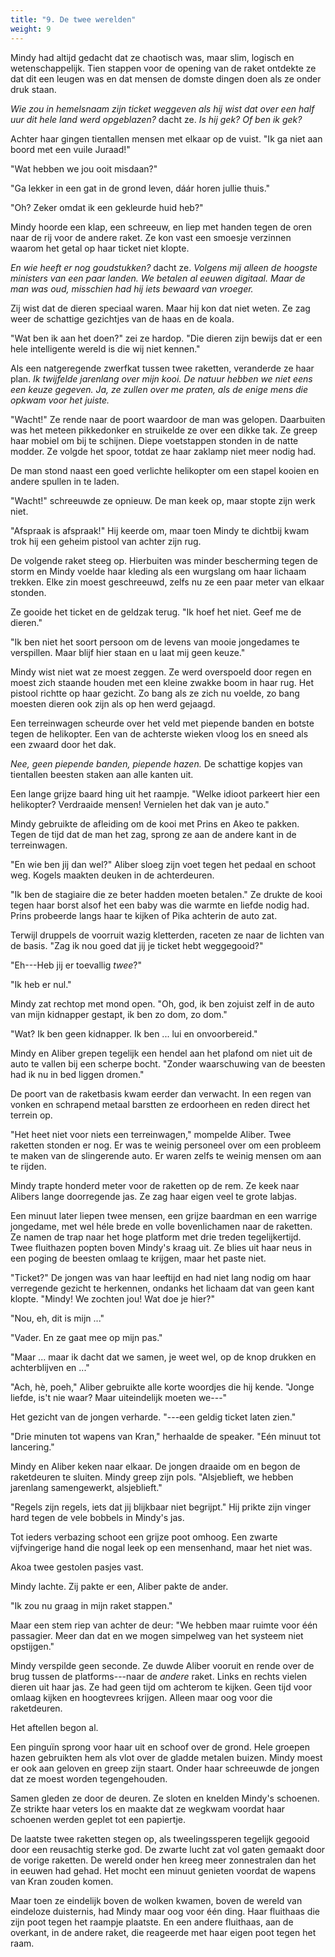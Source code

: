 ```yaml
---
title: "9. De twee werelden"
weight: 9
---
```


Mindy had altijd gedacht dat ze chaotisch was, maar slim, logisch en wetenschappelijk. Tien stappen voor de opening van de raket ontdekte ze dat dit een leugen was en dat mensen de domste dingen doen als ze onder druk staan.

_Wie zou in hemelsnaam zijn ticket weggeven als hij wist dat over een half uur dit hele land werd opgeblazen?_ dacht ze. _Is hij gek? Of ben ik gek?_

Achter haar gingen tientallen mensen met elkaar op de vuist. "Ik ga niet aan boord met een vuile Juraad!"

"Wat hebben we jou ooit misdaan?"

"Ga lekker in een gat in de grond leven, dáár horen jullie thuis."

"Oh? Zeker omdat ik een gekleurde huid heb?"

Mindy hoorde een klap, een schreeuw, en liep met handen tegen de oren naar de rij voor de andere raket. Ze kon vast een smoesje verzinnen waarom het getal op haar ticket niet klopte.

_En wie heeft er nog goudstukken?_ dacht ze. _Volgens mij alleen de hoogste ministers van een paar landen. We betalen al eeuwen digitaal. Maar de man was oud, misschien had hij iets bewaard van vroeger._

Zij wist dat de dieren speciaal waren. Maar hij kon dat niet weten. Ze zag weer de schattige gezichtjes van de haas en de koala.

"Wat ben ik aan het doen?" zei ze hardop. "Die dieren zijn bewijs dat er een hele intelligente wereld is die wij niet kennen."

Als een natgeregende zwerfkat tussen twee raketten, veranderde ze haar plan. _Ik twijfelde jarenlang over mijn kooi. De natuur hebben we niet eens een keuze gegeven. Ja, ze zullen over me praten, als de enige mens die opkwam voor het juiste._

"Wacht!" Ze rende naar de poort waardoor de man was gelopen. Daarbuiten was het meteen pikkedonker en struikelde ze over een dikke tak. Ze greep haar mobiel om bij te schijnen. Diepe voetstappen stonden in de natte modder. Ze volgde het spoor, totdat ze haar zaklamp niet meer nodig had.

De man stond naast een goed verlichte helikopter om een stapel kooien en andere spullen in te laden.

"Wacht!" schreeuwde ze opnieuw. De man keek op, maar stopte zijn werk niet.

"Afspraak is afspraak!" Hij keerde om, maar toen Mindy te dichtbij kwam trok hij een geheim pistool van achter zijn rug.

De volgende raket steeg op. Hierbuiten was minder bescherming tegen de storm en Mindy voelde haar kleding als een wurgslang om haar lichaam trekken. Elke zin moest geschreeuwd, zelfs nu ze een paar meter van elkaar stonden.

Ze gooide het ticket en de geldzak terug. "Ik hoef het niet. Geef me de dieren."

"Ik ben niet het soort persoon om de levens van mooie jongedames te verspillen. Maar blijf hier staan en u laat mij geen keuze."

Mindy wist niet wat ze moest zeggen. Ze werd overspoeld door regen en moest zich staande houden met een kleine zwakke boom in haar rug. Het pistool richtte op haar gezicht. Zo bang als ze zich nu voelde, zo bang moesten dieren ook zijn als op hen werd gejaagd.

Een terreinwagen scheurde over het veld met piepende banden en botste tegen de helikopter. Een van de achterste wieken vloog los en sneed als een zwaard door het dak. 

_Nee, geen piepende banden, piepende hazen._ De schattige kopjes van tientallen beesten staken aan alle kanten uit.

Een lange grijze baard hing uit het raampje. "Welke idioot parkeert hier een helikopter? Verdraaide mensen! Vernielen het dak van je auto."

Mindy gebruikte de afleiding om de kooi met Prins en Akeo te pakken. Tegen de tijd dat de man het zag, sprong ze aan de andere kant in de terreinwagen.

"En wie ben jij dan wel?" Aliber sloeg zijn voet tegen het pedaal en schoot weg. Kogels maakten deuken in de achterdeuren.

"Ik ben de stagiaire die ze beter hadden moeten betalen." Ze drukte de kooi tegen haar borst alsof het een baby was die warmte en liefde nodig had. Prins probeerde langs haar te kijken of Pika achterin de auto zat. 

Terwijl druppels de voorruit wazig kletterden, raceten ze naar de lichten van de basis. "Zag ik nou goed dat jij je ticket hebt weggegooid?"

"Eh---Heb jij er toevallig _twee_?"

"Ik heb er nul."

Mindy zat rechtop met mond open. "Oh, god, ik ben zojuist zelf in de auto van mijn kidnapper gestapt, ik ben zo dom, zo dom."

"Wat? Ik ben geen kidnapper. Ik ben ... lui en onvoorbereid."

Mindy en Aliber grepen tegelijk een hendel aan het plafond om niet uit de auto te vallen bij een scherpe bocht. "Zonder waarschuwing van de beesten had ik nu in bed liggen dromen."

De poort van de raketbasis kwam eerder dan verwacht. In een regen van vonken en schrapend metaal barstten ze erdoorheen en reden direct het terrein op.

"Het heet niet voor niets een terreinwagen," mompelde Aliber. Twee raketten stonden er nog. Er was te weinig personeel over om een probleem te maken van de slingerende auto. Er waren zelfs te weinig mensen om aan te rijden.

Mindy trapte honderd meter voor de raketten op de rem. Ze keek naar Alibers lange doorregende jas. Ze zag haar eigen veel te grote labjas.

Een minuut later liepen twee mensen, een grijze baardman en een warrige jongedame, met wel héle brede en volle bovenlichamen naar de raketten. Ze namen de trap naar het hoge platform met drie treden tegelijkertijd. Twee fluithazen popten boven Mindy's kraag uit. Ze blies uit haar neus in een poging de beesten omlaag te krijgen, maar het paste niet.

"Ticket?" De jongen was van haar leeftijd en had niet lang nodig om haar verregende gezicht te herkennen, ondanks het lichaam dat van geen kant klopte. "Mindy! We zochten jou! Wat doe je hier?"

"Nou, eh, dit is mijn ..."

"Vader. En ze gaat mee op mijn pas."

"Maar ... maar ik dacht dat we samen, je weet wel, op de knop drukken en achterblijven en ..."

"Ach, hè, poeh," Aliber gebruikte alle korte woordjes die hij kende. "Jonge liefde, is't nie waar? Maar uiteindelijk moeten we---"

Het gezicht van de jongen verharde. "---een geldig ticket laten zien."

"Drie minuten tot wapens van Kran," herhaalde de speaker. "Eén minuut tot lancering."

Mindy en Aliber keken naar elkaar. De jongen draaide om en begon de raketdeuren te sluiten. Mindy greep zijn pols. "Alsjeblieft, we hebben jarenlang samengewerkt, alsjeblieft."

"Regels zijn regels, iets dat jij blijkbaar niet begrijpt." Hij prikte zijn vinger hard tegen de vele bobbels in Mindy's jas.

Tot ieders verbazing schoot een grijze poot omhoog. Een zwarte vijfvingerige hand die nogal leek op een mensenhand, maar het niet was. 

Akoa twee gestolen pasjes vast.

Mindy lachte. Zij pakte er een, Aliber pakte de ander. 

"Ik zou nu graag in mijn raket stappen."

Maar een stem riep van achter de deur: "We hebben maar ruimte voor één passagier. Meer dan dat en we mogen simpelweg van het systeem niet opstijgen."

Mindy verspilde geen seconde. Ze duwde Aliber vooruit en rende over de brug tussen de platforms---naar de _andere_ raket. Links en rechts vielen dieren uit haar jas. Ze had geen tijd om achterom te kijken. Geen tijd voor omlaag kijken en hoogtevrees krijgen. Alleen maar oog voor die raketdeuren. 

Het aftellen begon al. 

Een pinguïn sprong voor haar uit en schoof over de grond. Hele groepen hazen gebruikten hem als vlot over de gladde metalen buizen. Mindy moest er ook aan geloven en greep zijn staart. Onder haar schreeuwde de jongen dat ze moest worden tegengehouden.

Samen gleden ze door de deuren. Ze sloten en knelden Mindy's schoenen. Ze strikte haar veters los en maakte dat ze wegkwam voordat haar schoenen werden geplet tot een papiertje.

De laatste twee raketten stegen op, als tweelingssperen tegelijk gegooid door een reusachtig sterke god. De zwarte lucht zat vol gaten gemaakt door de vorige raketten. De wereld onder hen kreeg meer zonnestralen dan het in eeuwen had gehad. Het mocht een minuut genieten voordat de wapens van Kran zouden komen.

Maar toen ze eindelijk boven de wolken kwamen, boven de wereld van eindeloze duisternis, had Mindy maar oog voor één ding. Haar fluithaas die zijn poot tegen het raampje plaatste. En een andere fluithaas, aan de overkant, in de andere raket, die reageerde met haar eigen poot tegen het raam.